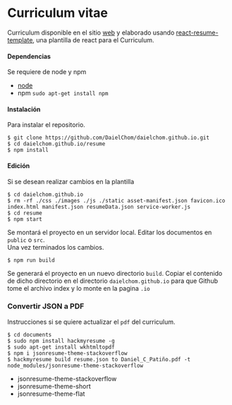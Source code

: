 # Curriculum vitae

Curriculum disponible en el sitio [web](daielchom.github.io) y elaborado usando [react-resume-template](https://github.com/tbakerx/react-resume-template), una plantilla de react para el Curriculum.

#### Dependencias
Se requiere de node y npm

* [node](https://nodejs.org/en/download/package-manager/)
* npm `sudo apt-get install npm`


#### Instalación
Para instalar el repositorio.

    $ git clone https://github.com/DaielChom/daielchom.github.io.git
    $ cd daielchom.github.io/resume
    $ npm install

#### Edición
Si se desean realizar cambios en la plantilla

    $ cd daielchom.github.io
    $ rm -rf ./css ./images ./js ./static asset-manifest.json favicon.ico index.html manifest.json resumeData.json service-worker.js
    $ cd resume
    $ npm start
  Se montará el proyecto en un servidor local. Editar los documentos en `public` o `src`.</br>
  Una vez terminados los cambios.

    $ npm run build

  Se generará el proyecto en un nuevo directorio `build`. Copiar el contenido de dicho directorio en el directorio `daielchom.github.io` para que Github tome el archivo index y lo monte en la pagina `.io`

### Convertir JSON a PDF
Instrucciones si se quiere actualizar el `pdf` del curriculum.

    $ cd documents
    $ sudo npm install hackmyresume -g
    $ sudo apt-get install wkhtmltopdf
    $ npm i jsonresume-theme-stackoverflow
    $ hackmyresume build resume.json to Daniel_C_Patiño.pdf -t node_modules/jsonresume-theme-stackoverflow

* jsonresume-theme-stackoverflow
* jsonresume-theme-short
* jsonresume-theme-flat
